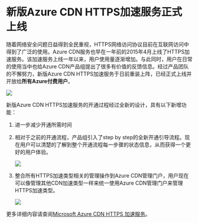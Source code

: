 # 新版Azure CDN HTTPS加速服务正式上线

随着网络安全问题日益得到全民重视，HTTPS网络访问协议目前在互联网访问中得到了广泛的使用。Azure CDN服务也早在一年前的2015年4月上线了HTTPS加速服务。该加速服务上线一年以来，用户使用量逐渐增加。与此同时，用户在日常的使用当中也给Azure CDN产品组提出了很多有价值的反馈信息。经过产品团队的不懈努力，新版Azure CDN HTTPS加速服务于日前重装上阵，已经正式上线并开放给**所有Azure付费用户**。

![][1]

新版Azure CDN HTTPS加速服务的开通过程经过全新的设计，具有以下新增功能：

1. 进一步减少开通所需时间

2. 相对于之前的开通流程，产品组引入了step by step的全新开通引导流程。现在用户可以清楚的了解到整个开通流程每一步骤的状态信息，从而获得一个更好的用户体验。

	![][2]

3. 整合所有HTTPS加速类型相关的管理操作到Azure CDN管理门户，用户现在可以像管理其他CDN加速类型一样来统一使用Azure CDN管理门户来管理HTTPS加速类型。

	![][3]


更多详细内容请查阅[Microsoft Azure CDN HTTPS 加速服务](https://github.com/mccdn/cdndoc/blob/master/https/https_how_to.md)。




<!--Image references-->
[1]: ./img/h001.png
[2]: ./img/h004.png
[3]: ./img/h002.png